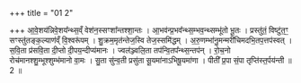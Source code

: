 +++
title = "01 2"

+++
आ॒वे॒शय॑न्निवे॒शय᳚न्थ्स॒व्ँ वेश॑न॒स्सꣳशा᳚न्तश्शा॒न्तः । आ॒भव॑न्प्र॒भव᳚न्थ्स॒म्भव॒न्थ्सम्भू॑तो भू॒तः । प्रस्तु॑तं॒ विष्टु॑त॒ꣳ॒ सꣳस्तु॑तङ्क॒ल्याण॑व्ँ वि॒श्वरू॑पम् । शु॒क्रम॒मृत॑न्तेज॒स्वि तेज॒स्समि॑द्धम् । अ॒रु॒णम्भा॑नु॒मन्मरी॑चिमदभि॒तप॒त्तप॑स्वत् । स॒वि॒ता प्र॑सवि॒ता दी॒प्तो दी॒पय॒न्दीप्य॑मानः । ज्वल॑ञ्ज्वलि॒ता तप॑न्वि॒तप᳚न्थ्स॒न्तप॑न् । रो॒च॒नो रोच॑मानश्शु॒म्भूश्शुम्भ॑मानो वा॒मः । सु॒ता सु॑न्व॒ती प्रसु॑ता सू॒यमा॑नाऽभिषू॒यमा॑णा । पीती᳚ प्र॒पा सं॒पा तृप्ति॑स्त॒र्पय॑न्ती ॥ 2 ॥


